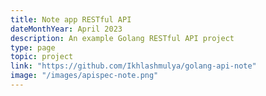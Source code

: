 ```yaml
---
title: Note app RESTful API
dateMonthYear: April 2023
description: An example Golang RESTful API project 
type: page
topic: project
link: "https://github.com/Ikhlashmulya/golang-api-note"
image: "/images/apispec-note.png"
---
```



